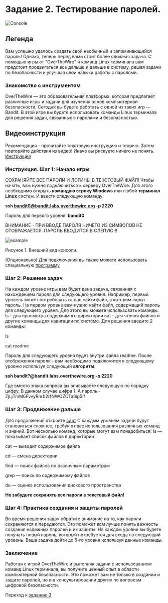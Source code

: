 # Задание 2. Тестирование паролей.
![Console](https://github.com/kvinokain/DUP01/blob/main/Foto/Konsol.jpg?raw=true)
## Легенда
Вам успешно удалось создать свой необычный и запоминающийся пароль! Однако, теперь перед вами стоит более сложная задача. С помощью игры от "OverTheWire" и команд Linux терминала вам предстоит продвигаться все дальше и дальше в систему, решая задачи по безопасности и улучшая свои навыки работы с паролями.
### Знакомство с инструментом
OverTheWire — это образовательная платформа, которая предлагает различные игры и задачи для изучения основ компьютерной безопасности. Сегодня вы будете работать с одной из таких игр — Bandit. В этой игре вы будете использовать команды Linux терминала для решения задач, связанных с паролями и безопасностью.
## Видеоинструкция
Рекомендация - прочитайте текстовую инструкцию и теорию. Затем повторяйте действия из видео! Иначе вы рискуете ничего не понять. [Инструкция](https://disk.yandex.ru/i/CWIw9Dp9LKF6Jw)
### Инструкция. Шаг 1: Начало игры
СОХРАНЯЙТЕ ВСЕ ПАРОЛИ И ЛОГИНЫ В ТЕКСТОВЫЙ ФАЙЛ!
Чтобы начать, вам нужно подключиться к серверу OverTheWire. Для этого необходимо открыть **командую строку Windows** или любой **терминал Linux** систем. И ввести следующую команду:

**ssh bandit0@bandit.labs.overthewire.org -p 2220**

Пароль для первого уровня: **bandit0**

ВНИМАНИЕ - ПРИ ВВОДЕ ПАРОЛЯ НИЧЕГО ИЗ СИМВОЛОВ НЕ ОТОБРАЖАЕТСЯ. ПАРОЛЬ ВВОДИТСЯ В СЛЕПУЮ!!!

![example](https://github.com/kvinokain/DUP01/blob/main/Foto/Example.jpg?raw=true)

Рисунок 1. Внешний вид консоли.

(Опционально) Для подключения вы также можете использовать специальную [программу](https://the.earth.li/~sgtatham/putty/latest/w64/putty.exe)
### Шаг 2: Решение задач
На каждом уровне игры вам будет дана задача, связанная с нахождением пароля для следующего уровня. Например, первый уровень может потребовать от вас найти файл, в котором скрыт пароль.
На первом уровне вам нужно найти файл, содержащий пароль для следующего уровня. Для этого вы можете использовать команды:
ls - для просмотра содержимого директории 
cat - для чтения файлов и другие команды для навигации по системе.
Для решения введите 2 команды:

  ls
  
  cat readme
  
Пароль для следующего уровня будет внутри файла readme. После отоброжения пароля - вам необходимо подключится к следующему уровню используя следующий **алгоритм**:

**ssh bandit?@bandit.labs.overthewire.org -p 2220** 

Где вместо знака вопроса вы вписываете следующую по порядку цифру. В данном случае цифра 1. А пароль - ZjLjTmM6FvvyRnrb2rfNWOZOTa6ip5If

### Шаг 3: Продвижение дальше
Для продолжения откройте [сайт](https://overthewire.org/wargames/bandit/bandit2.html)
С каждым уровнем задачи будут становиться сложнее, требуя от вас использования различных команд и знаний. Вот несколько команд, которые могут вам понадобиться:
ls — показывает список файлов в директории

cat — выводит содержимое файла

cd — смена директории

find — поиск файлов по различным параметрам

grep — поиск по содержимому файлов

du — оценка использования дискового пространства

**Не забудьте сохранять все пароли в текстовый файл!**
### Шаг 4: Практика создания и защиты паролей
Во время решения задач обратите внимание на то, как пароли сохраняются и передаются. Это поможет вам лучше понять важность создания надежных паролей и их защиты. На каждом уровне вы будете получать новый пароль, который потребуется для входа на следующий уровень. Ваша задача дойти до 5-го уровня используя данные команды. 

### Заключение
Работая с игрой OverTheWire и выполняя задачи с использованием команд Linux терминала, вы получите ценный опыт в области компьютерной безопасности. Это поможет вам не только в создании и защите паролей, но и в консультировании других по вопросам цифровой безопасности.

Переход к [заданию 3](https://github.com/kvinokain/DUP01/blob/main/Praktika/YP01/Task3.md)
